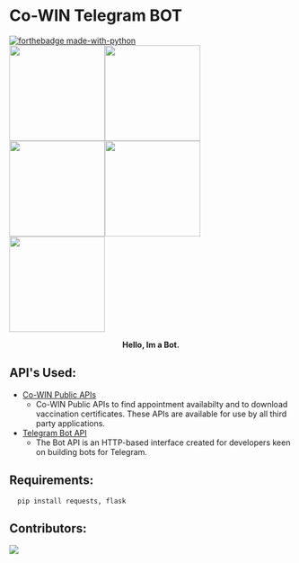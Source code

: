 # Co-WIN Telegram BOT
[![forthebadge made-with-python](http://ForTheBadge.com/images/badges/made-with-python.svg)](https://www.python.org/)<br/>
<img src="https://media.giphy.com/media/HdjEnj3U6b6hGzcRsW/giphy.gif" width="" height="170px"/><img src="https://media.giphy.com/media/HdjEnj3U6b6hGzcRsW/giphy.gif" width="" height="170px"/><img src="https://media.giphy.com/media/HdjEnj3U6b6hGzcRsW/giphy.gif" width="" height="170px"/><img src="https://media.giphy.com/media/HdjEnj3U6b6hGzcRsW/giphy.gif" width="" height="170px"/><img src="https://media.giphy.com/media/HdjEnj3U6b6hGzcRsW/giphy.gif" width="" height="170px"/>
<p style="text-align:center;"><b>Hello, Im a Bot.</b></p>

## API's Used:
* [Co-WIN Public APIs](https://apisetu.gov.in/public/api/cowin)
   - Co-WIN Public APIs to find appointment availabilty and to download vaccination certificates. These APIs are available for use by all third party applications.
* [Telegram Bot API](https://core.telegram.org/bots/api/)
   - The Bot API is an HTTP-based interface created for developers keen on building bots for Telegram.

## Requirements:
```
  pip install requests, flask
```

## Contributors:
<a href="https://github.com/vamshipv/teleBot-Vaccine/graphs/contributors">
  <img src="https://contrib.rocks/image?repo=vamshipv/teleBot-Vaccine" />
</a>
